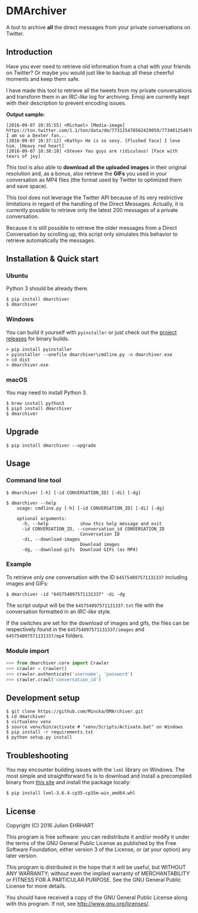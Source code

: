 # DMArchiver
A tool to archive **all** the direct messages from your private conversations on Twitter.

## Introduction
Have you ever need to retrieve old information from a chat with your friends on Twitter? Or maybe you would just like to backup all these cheerful moments and keep them safe.

I have made this tool to retrieve all the tweets from my private conversations and transform them in an _IRC-like_ log for archiving. Emoji are currently kept with their description to prevent encoding issues.

**Output sample:**
```
[2016-09-07 10:35:55] <Michael> [Media-image] https://ton.twitter.com/1.1/ton/data/dm/773125478562429059/773401254876366208/mfeDmXXj.jpg I am so a Dexter fan...
[2016-09-07 10:37:12] <Kathy> He is so sexy. [Flushed face] I love him. [Heavy red heart]
[2016-09-07 10:38:10] <Steve> You guys are ridiculous! [Face with tears of joy]
```

This tool is also able to **download all the uploaded images** in their original resolution and, as a bonus, also retrieve the **GIFs** you used in your conversation as MP4 files (the format used by Twitter to optimized them and save space).

This tool does not leverage the Twitter API because of its very restrictive limitations in regard of the handling of the Direct Messages. Actually, it is currently possible to retrieve only the latest 200 messages of a private conversation.

Because it is still possible to retrieve the older messages from a Direct Conversation by scrolling up, this script only simulates this behavior to retrieve automatically the messages.

## Installation & Quick start
### Ubuntu
Python 3 should be already there.

```
$ pip install dmarchiver
$ dmarchiver
```
### Windows
You can build it yourself with `pyinstaller` or just check out the [project releases](https://github.com/Mincka/DMArchiver/releases) for binary builds.

```
> pip install pyinstaller
> pyinstaller --onefile dmarchiver\cmdline.py -n dmarchiver.exe
> cd dist
> dmarchiver.exe
```

### macOS
You may need to install Python 3.

```
$ brew install python3
$ pip3 install dmarchiver
$ dmarchiver
```

## Upgrade
```
$ pip install dmarchiver --upgrade
```

## Usage

### Command line tool
```
$ dmarchiver [-h] [-id CONVERSATION_ID] [-di] [-dg]

$ dmarchiver --help
	usage: cmdline.py [-h] [-id CONVERSATION_ID] [-di] [-dg]
	
	optional arguments:
	  -h, --help            show this help message and exit
	  -id CONVERSATION_ID, --conversation_id CONVERSATION_ID
	                        Conversation ID
	  -di, --download-images
	                        Download images
	  -dg, --download-gifs  Download GIFs (as MP4)
```

### Example
To retrieve only one conversation with the ID `645754097571131337` including images and GIFs:

`$ dmarchiver -id "645754097571131337" -di -dg`

The script output will be the `645754097571131337.txt` file with the conversation formatted in an _IRC-like_ style.

If the switches are set for the download of images and gifs, the files can be respectively found in the `645754097571131337/images` and `645754097571131337/mp4` folders.

### Module import
```python
>>> from dmarchiver.core import Crawler
>>> crawler = Crawler()
>>> crawler.authenticate('username', 'password')
>>> crawler.crawl('conversation_id')
```

## Development setup
```shell
$ git clone https://github.com/Mincka/DMArchiver.git
$ cd dmarchiver
$ virtualenv venv
$ source venv/bin/activate # "venv/Scripts/Activate.bat" on Windows
$ pip install -r requirements.txt
$ python setup.py install
```

## Troubleshooting
You may encounter building issues with the `lxml` library on Windows. The most simple and straightforward fix is to download and install a precompiled binary from [this site](http://www.lfd.uci.edu/~gohlke/pythonlibs/#lxml) and install the package locally:

`$ pip install lxml-3.6.4-cp35-cp35m-win_amd64.whl`

## License

Copyright (C) 2016 Julien EHRHART

This program is free software: you can redistribute it and/or modify
it under the terms of the GNU General Public License as published by
the Free Software Foundation, either version 3 of the License, or
(at your option) any later version.

This program is distributed in the hope that it will be useful,
but WITHOUT ANY WARRANTY; without even the implied warranty of
MERCHANTABILITY or FITNESS FOR A PARTICULAR PURPOSE.  See the
GNU General Public License for more details.

You should have received a copy of the GNU General Public License
along with this program.  If not, see <http://www.gnu.org/licenses/>.